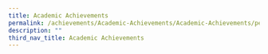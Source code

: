 ```yaml
---
title: Academic Achievements
permalink: /achievements/Academic-Achievements/Academic-Achievements/permalink/
description: ""
third_nav_title: Academic Achievements
---
```

